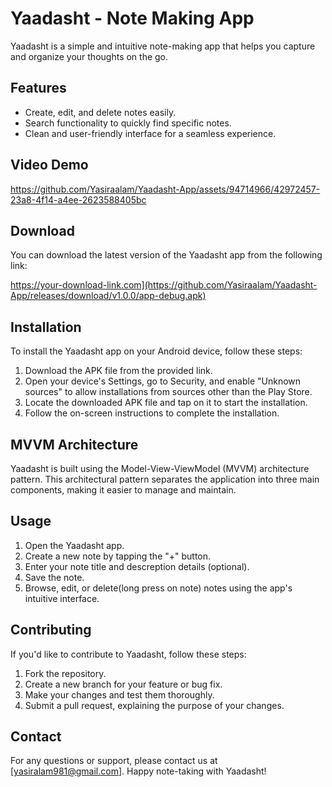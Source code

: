 # Yaadasht - Note Making App

Yaadasht is a simple and intuitive note-making app that helps you capture and organize your thoughts on the go.

## Features

- Create, edit, and delete notes easily.
- Search functionality to quickly find specific notes.
- Clean and user-friendly interface for a seamless experience.

## Video Demo
https://github.com/Yasiraalam/Yaadasht-App/assets/94714966/42972457-23a8-4f14-a4ee-2623588405bc

## Download

You can download the latest version of the Yaadasht app from the following link:

https://your-download-link.com](https://github.com/Yasiraalam/Yaadasht-App/releases/download/v1.0.0/app-debug.apk)

## Installation

To install the Yaadasht app on your Android device, follow these steps:

1. Download the APK file from the provided link.
2. Open your device's Settings, go to Security, and enable "Unknown sources" to allow installations from sources other than the Play Store.
3. Locate the downloaded APK file and tap on it to start the installation.
4. Follow the on-screen instructions to complete the installation.

## MVVM Architecture

Yaadasht is built using the Model-View-ViewModel (MVVM) architecture pattern. This architectural pattern separates the application into three main components, making it easier to manage and maintain.

## Usage

1. Open the Yaadasht app.
2. Create a new note by tapping the "+" button.
3. Enter your note title and descreption details (optional).
4. Save the note.
5. Browse, edit, or delete(long press on note) notes using the app's intuitive interface.

## Contributing

If you'd like to contribute to Yaadasht, follow these steps:

1. Fork the repository.
2. Create a new branch for your feature or bug fix.
3. Make your changes and test them thoroughly.
4. Submit a pull request, explaining the purpose of your changes.

## Contact

For any questions or support, please contact us at [yasiralam981@gmail.com].
Happy note-taking with Yaadasht!




